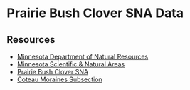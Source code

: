 # Prairie Bush Clover SNA Data

## Resources

* [Minnesota Department of Natural Resources](http://www.dnr.state.mn.us/index.html)
* [Minnesota Scientific & Natural Areas](http://www.dnr.state.mn.us/snas/index.html)
* [Prairie Bush Clover SNA](http://www.dnr.state.mn.us/snas/detail.html?id=sna01036)
* [Coteau Moraines Subsection](http://www.dnr.state.mn.us/ecs/251Bb/index.html)

